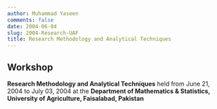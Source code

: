 ```yaml
---
author: Muhammad Yaseen
comments: false
date: 2004-06-04
slug: 2004-Research-UAF
title: Research Methodology and Analytical Techniques
---
```


## Workshop
**Research Methodology and Analytical Techniques** held from June 21, 2004 to July 03, 2004 at the **Department of Mathematics & Statistics, University of Agriculture, Faisalabad, Pakistan**